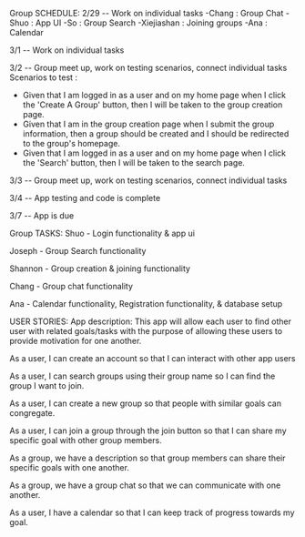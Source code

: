 Group SCHEDULE:
2/29 -- Work on individual tasks
-Chang : Group Chat
-Shuo : App UI
-So : Group Search
-Xiejiashan : Joining groups
-Ana : Calendar

3/1 -- Work on individual tasks

3/2 -- Group meet up, work on testing scenarios, connect individual tasks
Scenarios to test :
- Given that I am logged in as a user and on my home page when I click the 'Create A Group' button, then I will be taken to the group creation page.
- Given that I am in the group creation page when I submit the group information, then a group should be created and I should be redirected to the group's homepage.
- Given that I am logged in as a user and on my home page when I click the 'Search' button, then I will be taken to the search page.

3/3 -- Group meet up, work on testing scenarios, connect individual tasks

3/4 -- App testing and code is complete

3/7 -- App is due

Group TASKS:
Shuo - Login functionality & app ui

Joseph - Group Search functionality

Shannon - Group creation & joining functionality

Chang - Group chat functionality

Ana - Calendar functionality, Registration functionality, & database setup

USER STORIES:
App description: This app will allow each user to find other user with related goals/tasks with the purpose of allowing these users to provide motivation for one another.

As a user,
I can create an account 
so that I can interact with other app users

As a user,
I can search groups using their group name
so I can find the group I want to join.

As a user,
I can create a new group
so that people with similar goals can congregate.

As a user,
I can join a group through the join button
so that I can share my specific goal with other group members.

As a group,
we have a description
so that group members can share their specific goals with one another.

As a group,
we have a group chat
so that we can communicate with one another.

As a user,
I have a calendar
so that I can keep track of progress towards my goal.

